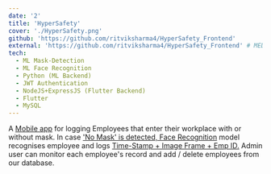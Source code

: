 ```yaml
---
date: '2'
title: 'HyperSafety'
cover: './HyperSafety.png'
github: 'https://github.com/ritviksharma4/HyperSafety_Frontend'
external: 'https://github.com/ritviksharma4/HyperSafety_Frontend' # MEDIUM.COM
tech:
  - ML Mask-Detection
  - ML Face Recognition
  - Python (ML Backend)
  - JWT Authentication
  - NodeJS+ExpressJS (Flutter Backend)
  - Flutter
  - MySQL
---
```


A [Mobile app](https://github.com/ritviksharma4/HyperSafety_Frontend) for logging Employees that enter their workplace with or without mask. In case ['No Mask' is detected, Face Recognition](https://github.com/ritviksharma4/HyperSafety_Service) model recognises employee and logs [Time-Stamp + Image Frame + Emp ID.](https://github.com/ViVek6301/HyperSafety_Backend)
Admin user can monitor each employee's record and add / delete employees from our database.
